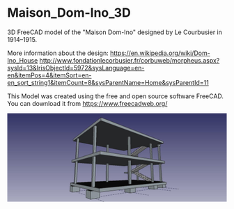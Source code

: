 # Maison_Dom-Ino_3D
3D FreeCAD model of the "Maison Dom-Ino" designed by Le Courbusier in 1914–1915.

More information about the design: https://en.wikipedia.org/wiki/Dom-Ino_House
http://www.fondationlecorbusier.fr/corbuweb/morpheus.aspx?sysId=13&IrisObjectId=5972&sysLanguage=en-en&itemPos=4&itemSort=en-en_sort_string1&itemCount=8&sysParentName=Home&sysParentId=11

This Model was created using the free and open source software FreeCAD. You can download it from https://www.freecadweb.org/

![Maison Dom-Ino FreeCAD Model](https://github.com/bitacovir/Maison_Dom-Ino_3D/blob/master/Images/dom-ino02.jpeg)

